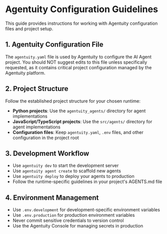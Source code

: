 # Agentuity Configuration Guidelines

This guide provides instructions for working with Agentuity configuration files and project setup.

## 1. Agentuity Configuration File

The `agentuity.yaml` file is used by Agentuity to configure the AI Agent project. You should NOT suggest edits to this file unless specifically requested, as it contains critical project configuration managed by the Agentuity platform.

## 2. Project Structure

Follow the established project structure for your chosen runtime:

- **Python projects**: Use the `agentuity_agents/` directory for agent implementations
- **JavaScript/TypeScript projects**: Use the `src/agents/` directory for agent implementations
- **Configuration files**: Keep `agentuity.yaml`, `.env` files, and other configuration in the project root

## 3. Development Workflow

- Use `agentuity dev` to start the development server
- Use `agentuity agent create` to scaffold new agents
- Use `agentuity deploy` to deploy your agents to production
- Follow the runtime-specific guidelines in your project's AGENTS.md file

## 4. Environment Management

- Use `.env.development` for development-specific environment variables
- Use `.env.production` for production environment variables
- Never commit sensitive credentials to version control
- Use the Agentuity Console for managing secrets in production

